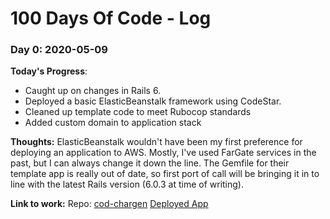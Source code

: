 # 100 Days Of Code - Log

### Day 0: 2020-05-09

**Today's Progress**:
- Caught up on changes in Rails 6.
- Deployed a basic ElasticBeanstalk framework using CodeStar.
- Cleaned up template code to meet Rubocop standards
- Added custom domain to application stack

**Thoughts:**
ElasticBeanstalk wouldn't have been my first preference for deploying an application to AWS. Mostly, I've used FarGate services in the past, but I can always change it down the line. The Gemfile for their template app is really out of date, so first port of call will be bringing it in to line with the latest Rails version (6.0.3 at time of writing).

**Link to work:**
Repo: [cod-chargen](https://github.com/kryptykphysh/cod-chargen/commit/7a70630364e1c729bb02fe0ceba08538692ed79a)
[Deployed App](http://cod-chargen.kryptykphysh.uk)
